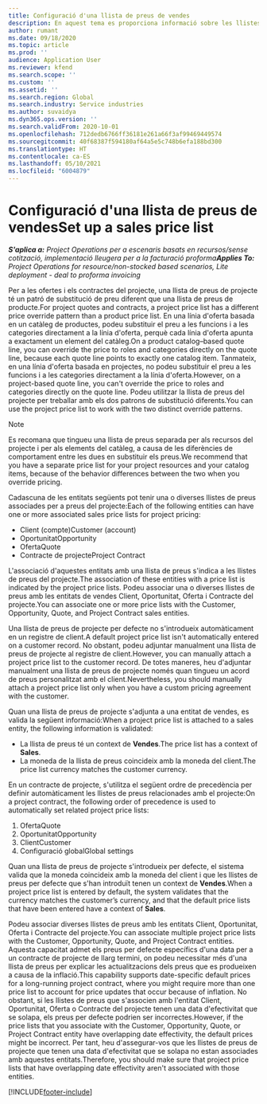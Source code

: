 ```yaml
---
title: Configuració d'una llista de preus de vendes
description: En aquest tema es proporciona informació sobre les llistes de preus de vendes per als preus del projecte.
author: rumant
ms.date: 09/18/2020
ms.topic: article
ms.prod: ''
audience: Application User
ms.reviewer: kfend
ms.search.scope: ''
ms.custom: ''
ms.assetid: ''
ms.search.region: Global
ms.search.industry: Service industries
ms.author: suvaidya
ms.dyn365.ops.version: ''
ms.search.validFrom: 2020-10-01
ms.openlocfilehash: 712dedb6766ff36181e261a66f3af99469449574
ms.sourcegitcommit: 40f68387f594180af64a5e5c748b6efa188bd300
ms.translationtype: HT
ms.contentlocale: ca-ES
ms.lasthandoff: 05/10/2021
ms.locfileid: "6004879"
---
```

# <a name="set-up-a-sales-price-list"></a><span data-ttu-id="a3368-103">Configuració d'una llista de preus de vendes</span><span class="sxs-lookup"><span data-stu-id="a3368-103">Set up a sales price list</span></span>

<span data-ttu-id="a3368-104">_**S'aplica a:** Project Operations per a escenaris basats en recursos/sense cotització, implementació lleugera per a la facturació proforma_</span><span class="sxs-lookup"><span data-stu-id="a3368-104">_**Applies To:** Project Operations for resource/non-stocked based scenarios, Lite deployment - deal to proforma invoicing_</span></span>

<span data-ttu-id="a3368-105">Per a les ofertes i els contractes del projecte, una llista de preus de projecte té un patró de substitució de preu diferent que una llista de preus de producte.</span><span class="sxs-lookup"><span data-stu-id="a3368-105">For project quotes and contracts, a project price list has a different price override pattern than a product price list.</span></span> <span data-ttu-id="a3368-106">En una línia d'oferta basada en un catàleg de productes, podeu substituir el preu a les funcions i a les categories directament a la línia d'oferta, perquè cada línia d'oferta apunta a exactament un element del catàleg.</span><span class="sxs-lookup"><span data-stu-id="a3368-106">On a product catalog–based quote line, you can override the price to roles and categories directly on the quote line, because each quote line points to exactly one catalog item.</span></span> <span data-ttu-id="a3368-107">Tanmateix, en una línia d'oferta basada en projectes, no podeu substituir el preu a les funcions i a les categories directament a la línia d'oferta.</span><span class="sxs-lookup"><span data-stu-id="a3368-107">However, on a project-based quote line, you can't override the price to roles and categories directly on the quote line.</span></span> <span data-ttu-id="a3368-108">Podeu utilitzar la llista de preus del projecte per treballar amb els dos patrons de substitució diferents.</span><span class="sxs-lookup"><span data-stu-id="a3368-108">You can use the project price list to work with the two distinct override patterns.</span></span>

> [!NOTE]
> <span data-ttu-id="a3368-109">Es recomana que tingueu una llista de preus separada per als recursos del projecte i per als elements del catàleg, a causa de les diferències de comportament entre les dues en substituir els preus.</span><span class="sxs-lookup"><span data-stu-id="a3368-109">We recommend that you have a separate price list for your project resources and your catalog items, because of the behavior differences between the two when you override pricing.</span></span>

<span data-ttu-id="a3368-110">Cadascuna de les entitats següents pot tenir una o diverses llistes de preus associades per a preus del projecte:</span><span class="sxs-lookup"><span data-stu-id="a3368-110">Each of the following entities can have one or more associated sales price lists for project pricing:</span></span>

- <span data-ttu-id="a3368-111">Client (compte)</span><span class="sxs-lookup"><span data-stu-id="a3368-111">Customer (account)</span></span> 
- <span data-ttu-id="a3368-112">Oportunitat</span><span class="sxs-lookup"><span data-stu-id="a3368-112">Opportunity</span></span> 
- <span data-ttu-id="a3368-113">Oferta</span><span class="sxs-lookup"><span data-stu-id="a3368-113">Quote</span></span> 
- <span data-ttu-id="a3368-114">Contracte de projecte</span><span class="sxs-lookup"><span data-stu-id="a3368-114">Project Contract</span></span>

<span data-ttu-id="a3368-115">L'associació d'aquestes entitats amb una llista de preus s'indica a les llistes de preus del projecte.</span><span class="sxs-lookup"><span data-stu-id="a3368-115">The association of these entities with a price list is indicated by the project price lists.</span></span> <span data-ttu-id="a3368-116">Podeu associar una o diverses llistes de preus amb les entitats de vendes Client, Oportunitat, Oferta i Contracte del projecte.</span><span class="sxs-lookup"><span data-stu-id="a3368-116">You can associate one or more price lists with the Customer, Opportunity, Quote, and Project Contract sales entities.</span></span>

<span data-ttu-id="a3368-117">Una llista de preus de projecte per defecte no s'introdueix automàticament en un registre de client.</span><span class="sxs-lookup"><span data-stu-id="a3368-117">A default project price list isn't automatically entered on a customer record.</span></span> <span data-ttu-id="a3368-118">No obstant, podeu adjuntar manualment una llista de preus de projecte al registre de client.</span><span class="sxs-lookup"><span data-stu-id="a3368-118">However, you can manually attach a project price list to the customer record.</span></span> <span data-ttu-id="a3368-119">De totes maneres, heu d'adjuntar manualment una llista de preus de projecte només quan tingueu un acord de preus personalitzat amb el client.</span><span class="sxs-lookup"><span data-stu-id="a3368-119">Nevertheless, you should manually attach a project price list only when you have a custom pricing agreement with the customer.</span></span> 

<span data-ttu-id="a3368-120">Quan una llista de preus de projecte s'adjunta a una entitat de vendes, es valida la següent informació:</span><span class="sxs-lookup"><span data-stu-id="a3368-120">When a project price list is attached to a sales entity, the following information is validated:</span></span>

- <span data-ttu-id="a3368-121">La llista de preus té un context de **Vendes**.</span><span class="sxs-lookup"><span data-stu-id="a3368-121">The price list has a context of **Sales**.</span></span> 
- <span data-ttu-id="a3368-122">La moneda de la llista de preus coincideix amb la moneda del client.</span><span class="sxs-lookup"><span data-stu-id="a3368-122">The price list currency matches the customer currency.</span></span> 

<span data-ttu-id="a3368-123">En un contracte de projecte, s'utilitza el següent ordre de precedència per definir automàticament les llistes de preus relacionades amb el projecte:</span><span class="sxs-lookup"><span data-stu-id="a3368-123">On a project contract, the following order of precedence is used to automatically set related project price lists:</span></span>

1. <span data-ttu-id="a3368-124">Oferta</span><span class="sxs-lookup"><span data-stu-id="a3368-124">Quote</span></span>
2. <span data-ttu-id="a3368-125">Oportunitat</span><span class="sxs-lookup"><span data-stu-id="a3368-125">Opportunity</span></span>
3. <span data-ttu-id="a3368-126">Client</span><span class="sxs-lookup"><span data-stu-id="a3368-126">Customer</span></span> 
4. <span data-ttu-id="a3368-127">Configuració global</span><span class="sxs-lookup"><span data-stu-id="a3368-127">Global settings</span></span> 

<span data-ttu-id="a3368-128">Quan una llista de preus de projecte s'introdueix per defecte, el sistema valida que la moneda coincideix amb la moneda del client i que les llistes de preus per defecte que s'han introduït tenen un context de **Vendes**.</span><span class="sxs-lookup"><span data-stu-id="a3368-128">When a project price list is entered by default, the system validates that the currency matches the customer’s currency, and that the default price lists that have been entered have a context of **Sales**.</span></span>

<span data-ttu-id="a3368-129">Podeu associar diverses llistes de preus amb les entitats Client, Oportunitat, Oferta i Contracte del projecte.</span><span class="sxs-lookup"><span data-stu-id="a3368-129">You can associate multiple project price lists with the Customer, Opportunity, Quote, and Project Contract entities.</span></span> <span data-ttu-id="a3368-130">Aquesta capacitat admet els preus per defecte específics d'una data per a un contracte de projecte de llarg termini, on podeu necessitar més d'una llista de preus per explicar les actualitzacions dels preus que es produeixen a causa de la inflació.</span><span class="sxs-lookup"><span data-stu-id="a3368-130">This capability supports date-specific default prices for a long-running project contract, where you might require more than one price list to account for price updates that occur because of inflation.</span></span> <span data-ttu-id="a3368-131">No obstant, si les llistes de preus que s'associen amb l'entitat Client, Oportunitat, Oferta o Contracte del projecte tenen una data d'efectivitat que se solapa, els preus per defecte podrien ser incorrectes.</span><span class="sxs-lookup"><span data-stu-id="a3368-131">However, if the price lists that you associate with the Customer, Opportunity, Quote, or Project Contract entity have overlapping date effectivity, the default prices might be incorrect.</span></span> <span data-ttu-id="a3368-132">Per tant, heu d'assegurar-vos que les llistes de preus de projecte que tenen una data d'efectivitat que se solapa no estan associades amb aquestes entitats.</span><span class="sxs-lookup"><span data-stu-id="a3368-132">Therefore, you should make sure that project price lists that have overlapping date effectivity aren't associated with those entities.</span></span>


[!INCLUDE[footer-include](../includes/footer-banner.md)]
